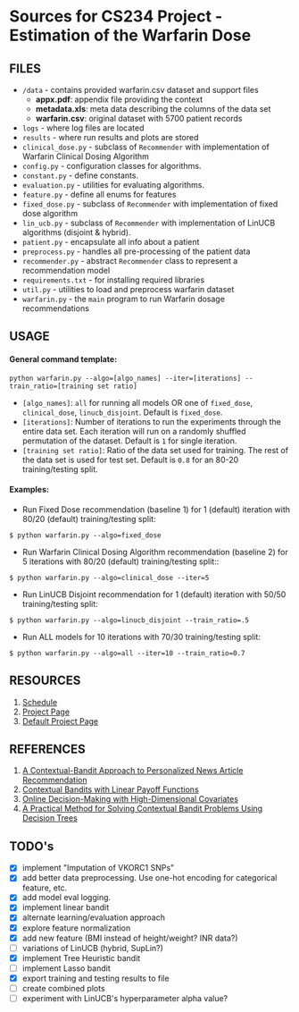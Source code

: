 # Sources for CS234 Project - Estimation of the Warfarin Dose

## FILES

- `/data` - contains provided warfarin.csv dataset and support files
    - **appx.pdf**: appendix file providing the context
    - **metadata.xls**: meta data describing the columns of the data set
    - **warfarin.csv**: original dataset with 5700 patient records
- `logs` - where log files are located
- `results` - where run results and plots are stored
- `clinical_dose.py` - subclass of `Recommender` with implementation of Warfarin Clinical Dosing Algorithm
- `config.py` - configuration classes for algorithms.
- `constant.py` - define constants.
- `evaluation.py` - utilities for evaluating algorithms.
- `feature.py` - define all enums for features
- `fixed_dose.py` - subclass of `Recommender` with implementation of fixed dose algorithm
- `lin_ucb.py` - subclass of `Recommender` with implementation of LinUCB algorithms (disjoint & hybrid).
- `patient.py` - encapsulate all info about a patient
- `preprocess.py` - handles all pre-processing of the patient data
- `recommender.py` - abstract `Recommender` class to represent a recommendation model
- `requirements.txt` - for installing required libraries
- `util.py` - utilities to load and preprocess warfarin dataset
- `warfarin.py` - the `main` program to run Warfarin dosage recommendations

## USAGE
#### General command template:
```
python warfarin.py --algo=[algo_names] --iter=[iterations] --train_ratio=[training set ratio]
```

- `[algo_names]`: `all` for running all models OR one of `fixed_dose`, `clinical_dose`, `linucb_disjoint`. 
    Default is `fixed_dose`.
- `[iterations]`: Number of iterations to run the experiments through the entire data set. Each iteration will 
    run on a randomly shuffled permutation of the dataset. Default is `1` for single iteration.
- `[training set ratio]`: Ratio of the data set used for training. The rest of the data set is used for test set.
    Default is `0.8` for an 80-20 training/testing split.

#### Examples:
- Run Fixed Dose recommendation (baseline 1) for 1 (default) iteration 
with 80/20 (default) training/testing split:
```
$ python warfarin.py --algo=fixed_dose
```
- Run Warfarin Clinical Dosing Algorithm recommendation (baseline 2) 
for 5 iterations with 80/20 (default) training/testing split::
```
$ python warfarin.py --algo=clinical_dose --iter=5
```
- Run LinUCB Disjoint recommendation for 1 (default) iteration 
with 50/50 training/testing split:
```
$ python warfarin.py --algo=linucb_disjoint --train_ratio=.5
```
- Run ALL models for 10 iterations with 70/30 training/testing split:
```
$ python warfarin.py --algo=all --iter=10 --train_ratio=0.7
```

## RESOURCES
  1. [Schedule](https://docs.google.com/document/d/1vIYf-HFQKeuH0-SNvdXx2ylfTErejZMM8p4-wouhuYw/edit?ts=5c69e320)
  2. [Project Page](http://web.stanford.edu/class/cs234/project.html)
  3. [Default Project Page](http://web.stanford.edu/class/cs234/default_project/index.html)

## REFERENCES
  1. [A Contextual-Bandit Approach to Personalized News Article Recommendation](https://arxiv.org/abs/1003.0146)
  2. [Contextual Bandits with Linear Payoff Functions](http://proceedings.mlr.press/v15/chu11a/chu11a.pdf)
  3. [Online Decision-Making with High-Dimensional Covariates](http://web.stanford.edu/~bayati/papers/lassoBandit.pdf)
  4. [A Practical Method for Solving Contextual Bandit Problems Using Decision Trees](https://arxiv.org/pdf/1706.04687.pdf)

## TODO's
- [X] implement "Imputation of VKORC1 SNPs"
- [X] add better data preprocessing. Use one-hot encoding for categorical feature, etc.
- [X] add model eval logging.
- [X] implement linear bandit
- [X] alternate learning/evaluation approach
- [X] explore feature normalization
- [X] add new feature (BMI instead of height/weight? INR data?)
- [ ] variations of LinUCB (hybrid, SupLin?)
- [X] implement Tree Heuristic bandit
- [ ] implement Lasso bandit
- [X] export training and testing results to file
- [ ] create combined plots
- [ ] experiment with LinUCB's hyperparameter alpha value?
